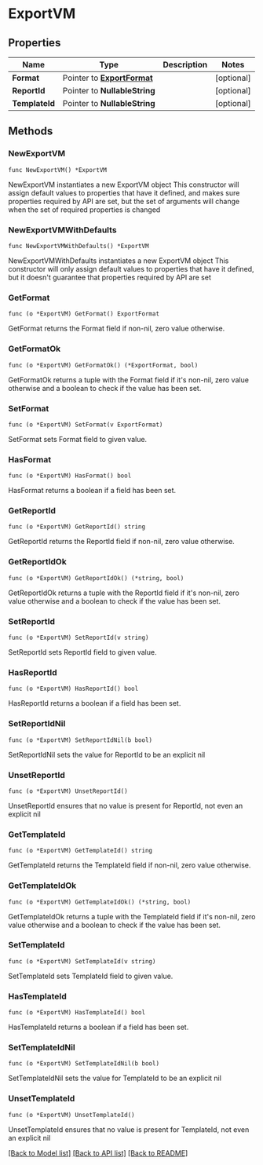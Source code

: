 # ExportVM

## Properties

Name | Type | Description | Notes
------------ | ------------- | ------------- | -------------
**Format** | Pointer to [**ExportFormat**](ExportFormat.md) |  | [optional] 
**ReportId** | Pointer to **NullableString** |  | [optional] 
**TemplateId** | Pointer to **NullableString** |  | [optional] 

## Methods

### NewExportVM

`func NewExportVM() *ExportVM`

NewExportVM instantiates a new ExportVM object
This constructor will assign default values to properties that have it defined,
and makes sure properties required by API are set, but the set of arguments
will change when the set of required properties is changed

### NewExportVMWithDefaults

`func NewExportVMWithDefaults() *ExportVM`

NewExportVMWithDefaults instantiates a new ExportVM object
This constructor will only assign default values to properties that have it defined,
but it doesn't guarantee that properties required by API are set

### GetFormat

`func (o *ExportVM) GetFormat() ExportFormat`

GetFormat returns the Format field if non-nil, zero value otherwise.

### GetFormatOk

`func (o *ExportVM) GetFormatOk() (*ExportFormat, bool)`

GetFormatOk returns a tuple with the Format field if it's non-nil, zero value otherwise
and a boolean to check if the value has been set.

### SetFormat

`func (o *ExportVM) SetFormat(v ExportFormat)`

SetFormat sets Format field to given value.

### HasFormat

`func (o *ExportVM) HasFormat() bool`

HasFormat returns a boolean if a field has been set.

### GetReportId

`func (o *ExportVM) GetReportId() string`

GetReportId returns the ReportId field if non-nil, zero value otherwise.

### GetReportIdOk

`func (o *ExportVM) GetReportIdOk() (*string, bool)`

GetReportIdOk returns a tuple with the ReportId field if it's non-nil, zero value otherwise
and a boolean to check if the value has been set.

### SetReportId

`func (o *ExportVM) SetReportId(v string)`

SetReportId sets ReportId field to given value.

### HasReportId

`func (o *ExportVM) HasReportId() bool`

HasReportId returns a boolean if a field has been set.

### SetReportIdNil

`func (o *ExportVM) SetReportIdNil(b bool)`

 SetReportIdNil sets the value for ReportId to be an explicit nil

### UnsetReportId
`func (o *ExportVM) UnsetReportId()`

UnsetReportId ensures that no value is present for ReportId, not even an explicit nil
### GetTemplateId

`func (o *ExportVM) GetTemplateId() string`

GetTemplateId returns the TemplateId field if non-nil, zero value otherwise.

### GetTemplateIdOk

`func (o *ExportVM) GetTemplateIdOk() (*string, bool)`

GetTemplateIdOk returns a tuple with the TemplateId field if it's non-nil, zero value otherwise
and a boolean to check if the value has been set.

### SetTemplateId

`func (o *ExportVM) SetTemplateId(v string)`

SetTemplateId sets TemplateId field to given value.

### HasTemplateId

`func (o *ExportVM) HasTemplateId() bool`

HasTemplateId returns a boolean if a field has been set.

### SetTemplateIdNil

`func (o *ExportVM) SetTemplateIdNil(b bool)`

 SetTemplateIdNil sets the value for TemplateId to be an explicit nil

### UnsetTemplateId
`func (o *ExportVM) UnsetTemplateId()`

UnsetTemplateId ensures that no value is present for TemplateId, not even an explicit nil

[[Back to Model list]](../README.md#documentation-for-models) [[Back to API list]](../README.md#documentation-for-api-endpoints) [[Back to README]](../README.md)


